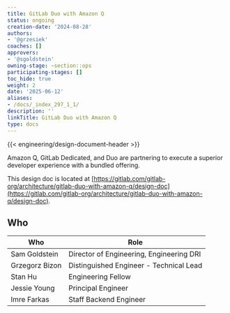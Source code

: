 ```yaml
---
title: GitLab Duo with Amazon Q
status: ongoing
creation-date: '2024-08-28'
authors:
- '@grzesiek'
coaches: []
approvers:
- '@sgoldstein'
owning-stage: ~section::ops
participating-stages: []
toc_hide: true
weight: 2
date: '2025-06-12'
aliases:
- /docs/_index_297_1_1/
description: ''
linkTitle: GitLab Duo with Amazon Q
type: docs
---
```


{{< engineering/design-document-header >}}

Amazon Q, GitLab Dedicated, and Duo are partnering to execute a superior developer experience with a bundled offering.

This design doc is located at
[https://gitlab.com/gitlab-org/architecture/gitlab-duo-with-amazon-q/design-doc](https://gitlab.com/gitlab-org/architecture/gitlab-duo-with-amazon-q/design-doc).

## Who

<!-- vale gitlab.Spelling = NO -->

| Who             | Role |
|-----------------|------|
| Sam Goldstein   | Director of Engineering, Engineering DRI |
| Grzegorz Bizon  | Distinguished Engineer - Technical Lead |
| Stan Hu         | Engineering Fellow |
| Jessie Young    | Principal Engineer |
| Imre Farkas     | Staff Backend Engineer |

<!-- vale gitlab.Spelling = YES -->

